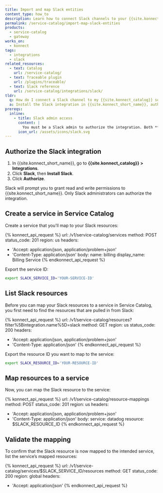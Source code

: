 ```yaml
---
title: Import and map Slack entities
content_type: how_to
description: Learn how to connect Slack channels to your {{site.konnect_catalog}} service in {{site.konnect_short_name}}.
permalink: /service-catalog/import-map-slack-entities
products:
  - service-catalog
  - gateway
works_on:
  - konnect
tags:
  - integrations
  - slack
related_resources:
  - text: Catalog
    url: /service-catalog/
  - text: Traceable plugin
    url: /plugins/traceable/
  - text: Slack reference
    url: /service-catalog/integrations/slack/
tldr:
  q: How do I connect a Slack channel to my {{site.konnect_catalog}} service?
  a: Install the Slack integration in {{site.konnect_short_name}}, authorize it using Slack admin credentials, and map a Slack channel to the service to improve visibility and ownership.
prereqs:
  inline:
    - title: Slack admin access
      content: |
        You must be a Slack admin to authorize the integration. Both **read** and **write** scopes are required by {{site.konnect_short_name}} to complete the connection.
      icon_url: /assets/icons/slack.svg
---
```


## Authorize the Slack integration

1. In {{site.konnect_short_name}}, go to **{{site.konnect_catalog}} > Integrations**.
2. Click **Slack**, then **Install Slack**.
3. Click **Authorize**.

Slack will prompt you to grant read and write permissions to {{site.konnect_short_name}}. Only Slack administrators can authorize the integration.


## Create a service in Service Catalog

Create a service that you'll map to your Slack resources:

<!--vale off-->
{% konnect_api_request %}
url: /v1/service-catalog/services
method: POST
status_code: 201
region: us
headers:
  - 'Accept: application/json, application/problem+json'
  - 'Content-Type: application/json'
body:
  name: billing
  display_name: Billing Service
{% endkonnect_api_request %}
<!--vale on-->

Export the service ID:

```sh
export SLACK_SERVICE_ID='YOUR-SERVICE-ID'
```

## List Slack resources

Before you can map your Slack resources to a service in Service Catalog, you first need to find the resources that are pulled in from Slack:

<!--vale off-->
{% konnect_api_request %}
url: /v1/service-catalog/resources?filter%5Bintegration.name%5D=slack
method: GET
region: us
status_code: 200
headers:
  - 'Accept: application/json, application/problem+json'
  - 'Content-Type: application/json'
{% endkonnect_api_request %}
<!--vale on-->

Export the resource ID you want to map to the service:

```sh
export SLACK_RESOURCE_ID='YOUR-RESOURCE-ID'
```

## Map resources to a service

Now, you can map the Slack resource to the service:

<!--vale off-->
{% konnect_api_request %}
url: /v1/service-catalog/resource-mappings
method: POST
status_code: 201
region: us
headers:
  - 'Accept: application/json, application/problem+json'
  - 'Content-Type: application/json'
body:
  service: datadog
  resource: $SLACK_RESOURCE_ID
{% endkonnect_api_request %}
<!--vale on-->


## Validate the mapping

To confirm that the Slack resource is now mapped to the intended service, list the service’s mapped resources:

<!--vale off-->
{% konnect_api_request %}
url: /v1/service-catalog/services/$SLACK_SERVICE_ID/resources
method: GET
status_code: 200
region: global
headers:
  - 'Accept: application/json'
{% endkonnect_api_request %}
<!--vale on-->
